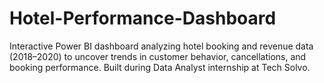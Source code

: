 # Hotel-Performance-Dashboard
Interactive Power BI dashboard analyzing hotel booking and revenue data (2018–2020) to uncover trends in customer behavior, cancellations, and booking performance. Built during Data Analyst internship at Tech Solvo.
